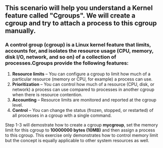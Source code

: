## This scenario will help you understand a Kernel feature called "Cgroups". We will create a cgroup and try to attach a process to this cgroup manually.

### A control group (cgroup) is a Linux kernel feature that limits, accounts for, and isolates the resource usage (CPU, memory, disk I/O, network, and so on) of a collection of processes.Cgroups provide the following features:
1. **Resource limits** – You can configure a cgroup to limit how much of a particular resource (memory or CPU, for example) a process can use.
2. **Prioritization** – You can control how much of a resource (CPU, disk, or network) a process can use compared to processes in another cgroup when there is resource contention.
3. **Accounting** – Resource limits are monitored and reported at the cgroup level.
4. **Control** – You can change the status (frozen, stopped, or restarted) of all processes in a cgroup with a single command.

Step 1-3 will demostrate how to create a cgroup **mycgroup**, set the memory limit for this cgroup to **10000000 bytes (10MB)** and then assign a process to this cgroup. This exercise only demonstrates how to control memory limit but the concept is equally applicable to other system resources as well.